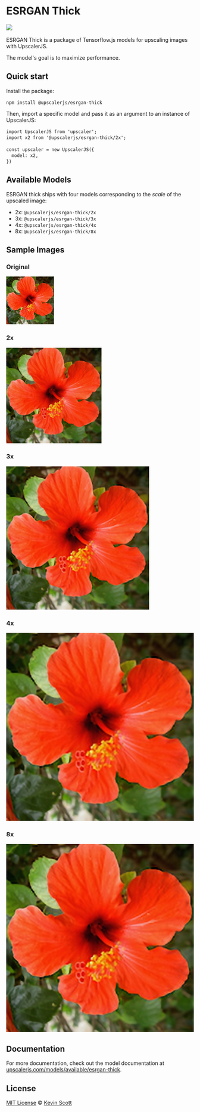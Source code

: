 # ESRGAN Thick

[![](https://data.jsdelivr.com/v1/package/npm/@upscalerjs/esrgan-thick/badge)](https://www.jsdelivr.com/package/npm/@upscalerjs/esrgan-thick)

ESRGAN Thick is a package of Tensorflow.js models for upscaling images with UpscalerJS.

The model's goal is to maximize performance.

## Quick start

Install the package:

```
npm install @upscalerjs/esrgan-thick
```

Then, import a specific model and pass it as an argument to an instance of UpscalerJS:

```
import UpscalerJS from 'upscaler';
import x2 from '@upscalerjs/esrgan-thick/2x';

const upscaler = new UpscalerJS({
  model: x2,
})
```

## Available Models

ESRGAN thick ships with four models corresponding to the _scale_ of the upscaled image:

- 2x: `@upscalerjs/esrgan-thick/2x`
- 3x: `@upscalerjs/esrgan-thick/3x`
- 4x: `@upscalerjs/esrgan-thick/4x`
- 8x: `@upscalerjs/esrgan-thick/8x`

## Sample Images

### Original
![Original image](https://github.com/thekevinscott/UpscalerJS/blob/main/assets/flower.png?raw=true)

### 2x
![2x upscaled image](https://github.com/thekevinscott/UpscalerJS/blob/main/models/esrgan-thick/assets/samples/2x/flower.png?raw=true)

### 3x
![3x upscaled image](https://github.com/thekevinscott/UpscalerJS/blob/main/models/esrgan-thick/assets/samples/3x/flower.png?raw=true)

### 4x
![4x upscaled image](https://github.com/thekevinscott/UpscalerJS/blob/main/models/esrgan-thick/assets/samples/4x/flower.png?raw=true)

### 8x
![8x upscaled image](https://github.com/thekevinscott/UpscalerJS/blob/main/models/esrgan-thick/assets/samples/8x/flower.png?raw=true)

## Documentation

For more documentation, check out the model documentation at [upscalerjs.com/models/available/esrgan-thick](https://upscalerjs.com/models/available/esrgan-thick).

## License

[MIT License](https://oss.ninja/mit/developit/) © [Kevin Scott](https://thekevinscott.com)
